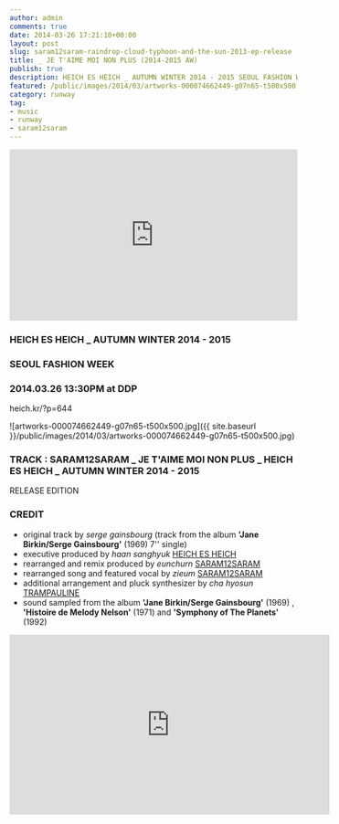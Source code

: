 ```yaml
---
author: admin
comments: true
date: 2014-03-26 17:21:10+00:00
layout: post
slug: saram12saram-raindrop-cloud-typhoon-and-the-sun-2013-ep-release
title: _ JE T'AIME MOI NON PLUS (2014-2015 AW)
publish: true
description: HEICH ES HEICH _ AUTUMN WINTER 2014 - 2015 SEOUL FASHION WEEK 2014.03.26 13:30PM at DDP
featured: /public/images/2014/03/artworks-000074662449-g07n65-t500x500.jpg
category: runway
tag:
- music
- runway
- saram12saram
---
```



<iframe width="100%" height="300" scrolling="no" frameborder="no" src="https://w.soundcloud.com/player/?url=https%3A//api.soundcloud.com/tracks/141514159&amp;color=%23ff5500&amp;auto_play=false&amp;hide_related=false&amp;show_comments=true&amp;show_user=true&amp;show_reposts=false&amp;show_teaser=true&amp;visual=true"></iframe>

### HEICH ES HEICH _ AUTUMN WINTER 2014 - 2015
### SEOUL FASHION WEEK
### 2014.03.26 13:30PM at DDP
heich.kr/?p=644

![artworks-000074662449-g07n65-t500x500.jpg]({{ site.baseurl }}/public/images/2014/03/artworks-000074662449-g07n65-t500x500.jpg)

### TRACK : SARAM12SARAM _ JE T'AIME MOI NON PLUS _ HEICH ES HEICH _ AUTUMN WINTER 2014 - 2015
RELEASE EDITION

### CREDIT
- original track by *serge gainsbourg* (track from the album **'Jane Birkin/Serge Gainsbourg'** (1969) 7'' single)
- executive produced by *haan sanghyuk* [HEICH ES HEICH](http://heich.kr/)
- rearranged and remix produced by *eunchurn* [SARAM12SARAM](https://saram12saram.kr)
- rearranged song and featured vocal by *zieum* [SARAM12SARAM](https://saram12saram.kr)
- additional arrangement and pluck synthesizer by *cha hyosun* [TRAMPAULINE](https://trampauline.wordpress.com/)
- sound sampled from the album **'Jane Birkin/Serge Gainsbourg'** (1969) , **'Histoire de Melody Nelson'** (1971) and **'Symphony of The Planets'** (1992)

<iframe width="560" height="315" src="https://www.youtube.com/embed/MF40OFD6PGQ?rel=0&amp;showinfo=0" frameborder="0" allow="autoplay; encrypted-media" allowfullscreen></iframe>